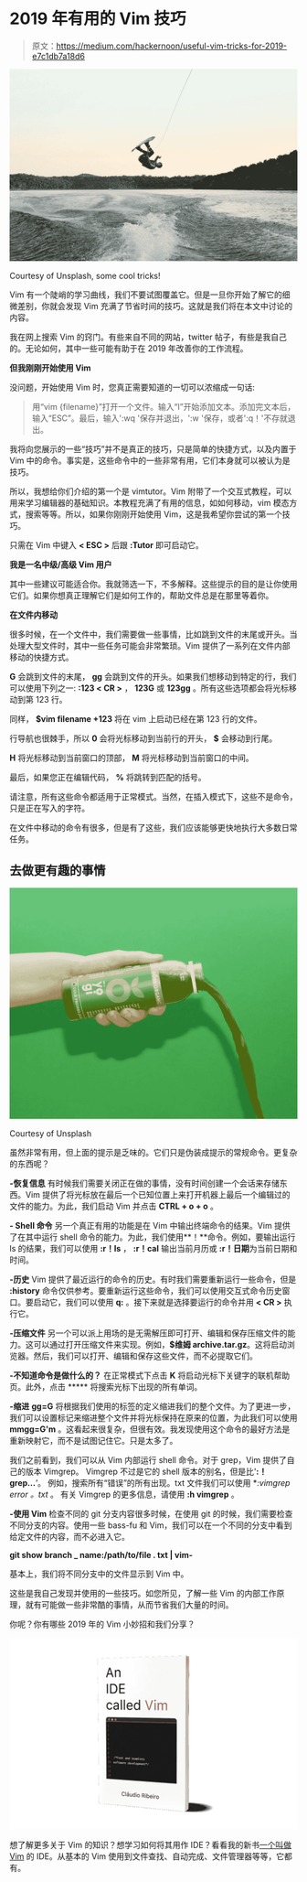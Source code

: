 # 2019 年有用的 Vim 技巧

> 原文：<https://medium.com/hackernoon/useful-vim-tricks-for-2019-e7c1db7a18d6>

![](img/cab83a1d3c84c990e61530f1fa27b5c7.png)

Courtesy of Unsplash, some cool tricks!

Vim 有一个陡峭的学习曲线，我们不要试图覆盖它。但是一旦你开始了解它的细微差别，你就会发现 Vim 充满了节省时间的技巧。这就是我们将在本文中讨论的内容。

我在网上搜索 Vim 的窍门。有些来自不同的网站，twitter 帖子，有些是我自己的。无论如何，其中一些可能有助于在 2019 年改善你的工作流程。

**但我刚刚开始使用 Vim**

没问题，开始使用 Vim 时，您真正需要知道的一切可以浓缩成一句话:

> 用“vim {filename}”打开一个文件。输入“I”开始添加文本。添加完文本后，输入“ESC”。最后，输入':wq '保存并退出，':w '保存，或者':q！'不存就退出。

我将向您展示的一些“技巧”并不是真正的技巧，只是简单的快捷方式，以及内置于 Vim 中的命令。事实是，这些命令中的一些非常有用，它们本身就可以被认为是技巧。

所以，我想给你们介绍的第一个是 vimtutor。Vim 附带了一个交互式教程，可以用来学习编辑器的基础知识。本教程充满了有用的信息，如如何移动，vim 模态方式，搜索等等。所以，如果你刚刚开始使用 Vim，这是我希望你尝试的第一个技巧。

只需在 Vim 中键入 **< ESC >** 后跟 **:Tutor** 即可启动它。

**我是一名中级/高级 Vim 用户**

其中一些建议可能适合你。我就筛选一下，不多解释。这些提示的目的是让你使用它们。如果你想真正理解它们是如何工作的，帮助文件总是在那里等着你。

**在文件内移动**

很多时候，在一个文件中，我们需要做一些事情，比如跳到文件的末尾或开头。当处理大型文件时，其中一些任务可能会非常繁琐。Vim 提供了一系列在文件内部移动的快捷方式。

**G** 会跳到文件的末尾， **gg** 会跳到文件的开头。如果我们想移动到特定的行，我们可以使用下列之一: **:123 < CR >** ， **123G** 或 **123gg** 。所有这些选项都会将光标移动到第 123 行。

同样， **$vim filename +123** 将在 vim 上启动已经在第 123 行的文件。

行导航也很棘手，所以 **0** 会将光标移动到当前行的开头， **$** 会移动到行尾。

**H** 将光标移动到当前窗口的顶部， **M** 将光标移动到当前窗口的中间。

最后，如果您正在编辑代码， **%** 将跳转到匹配的括号。

请注意，所有这些命令都适用于正常模式。当然，在插入模式下，这些不是命令，只是正在写入的字符。

在文件中移动的命令有很多，但是有了这些，我们应该能够更快地执行大多数日常任务。

## 去做更有趣的事情

![](img/1ee8ee6ff78d0c97bee3a78b1ad951e1.png)

Courtesy of Unsplash

虽然非常有用，但上面的提示是乏味的。它们只是伪装成提示的常规命令。更复杂的东西呢？

**-恢复信息**
有时候我们需要关闭正在做的事情，没有时间创建一个会话来存储东西。Vim 提供了将光标放在最后一个已知位置上来打开机器上最后一个编辑过的文件的能力。为此，我们启动 Vim 并点击 **CTRL + o + o** 。

**- Shell 命令**
另一个真正有用的功能是在 Vim 中输出终端命令的结果。Vim 提供了在其中运行 shell 命令的能力。为此，我们使用**！**命令。例如，要输出运行 ls 的结果，我们可以使用 **:r！ls** ， **:r！cal** 输出当前月历或 **:r！日期**为当前日期和时间。

**-历史**
Vim 提供了最近运行的命令的历史。有时我们需要重新运行一些命令，但是 **:history** 命令仅供参考。要重新运行这些命令，我们可以使用交互式命令历史窗口。要启动它，我们可以使用 **q:** 。接下来就是选择要运行的命令并用 **< CR >** 执行它。

**-压缩文件**
另一个可以派上用场的是无需解压即可打开、编辑和保存压缩文件的能力。这可以通过打开压缩文件来实现。例如，**$维姆 archive.tar.gz**。这将启动浏览器。然后，我们可以打开、编辑和保存这些文件，而不必提取它们。

**-不知道命令是做什么的？**
在正常模式下点击 **K** 将启动光标下关键字的联机帮助页。此外，点击 ***** 将搜索光标下出现的所有单词。

**-缩进**
**gg=G** 将根据我们使用的标签的定义缩进我们的整个文件。为了更进一步，我们可以设置标记来缩进整个文件并将光标保持在原来的位置，为此我们可以使用 **mmgg=G'm** 。这看起来很复杂，但很有效。我发现使用这个命令的最好方法是重新映射它，而不是试图记住它。只是太多了。

我们之前看到，我们可以从 Vim 内部运行 shell 命令。对于 grep，Vim 提供了自己的版本 Vimgrep。
Vimgrep 不过是它的 shell 版本的别名，但是比'**:！grep…**’。
例如，搜索所有“错误”的所有出现。txt 文件我们可以使用 **:vimgrep error *。txt** 。
有关 Vimgrep 的更多信息，请使用 **:h vimgrep** 。

**-使用 Vim**
检查不同的 git 分支内容很多时候，在使用 git 的时候，我们需要检查不同分支的内容。使用一些 bass-fu 和 Vim，我们可以在一个不同的分支中看到给定文件的内容，而不必进入它。

**git show branch _ name:/path/to/file . txt | vim-**

基本上，我们将不同分支中的文件显示到 Vim 中。

这些是我自己发现并使用的一些技巧。如您所见，了解一些 Vim 的内部工作原理，就有可能做一些非常酷的事情，从而节省我们大量的时间。

你呢？你有哪些 2019 年的 Vim 小妙招和我们分享？

![](img/053f3cacbb0c0a4d951a5d9075cfbc3b.png)

想了解更多关于 Vim 的知识？想学习如何将其用作 IDE？看看我的新书[一个叫做 Vim](https://leanpub.com/anidecalledvim) 的 IDE。从基本的 Vim 使用到文件查找、自动完成、文件管理器等等，它都有。